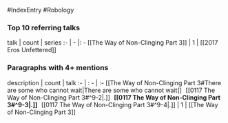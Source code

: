 #IndexEntry #Robology

### Top 10 referring talks
talk | count | series
:- | - |: -
[[The Way of Non-Clinging Part 3]] | 1 | [[2017 Eros Unfettered]]

### Paragraphs with 4+ mentions
description | count | talk
:- | : - | :-
[[The Way of Non-Clinging Part 3#There are some who cannot wait\|There are some who cannot wait]] &nbsp;&nbsp;[[0117 The Way of Non-Clinging Part 3#^9-2\|.]] &nbsp; **[[0117 The Way of Non-Clinging Part 3#^9-3\|.]]** &nbsp; [[0117 The Way of Non-Clinging Part 3#^9-4\|.]] | 1 | [[The Way of Non-Clinging Part 3]]

